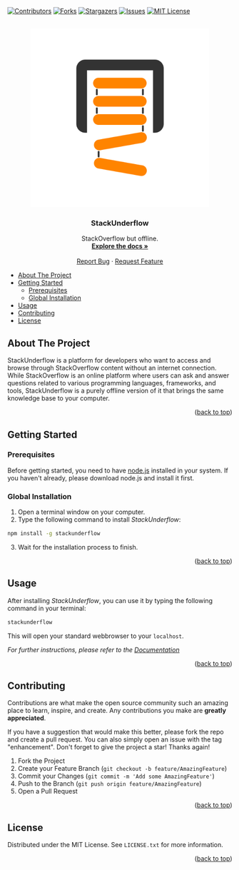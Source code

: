 <a name="readme-top"></a>
[![Contributors][contributors-shield]][contributors-url]
[![Forks][forks-shield]][forks-url]
[![Stargazers][stars-shield]][stars-url]
[![Issues][issues-shield]][issues-url]
[![MIT License][license-shield]][license-url]


<br />
<div align="center">
  <a href="https://github.com/the-stack-underflow/core">
    <img src="images/logo.svg" alt="Logo" width="400">
  </a>

<h3 align="center">StackUnderflow</h3>

  <p align="center">
    StackOverflow but offline.
    <br />
    <a href="https://stackunderflow.continuum-ai.de/docs"><strong>Explore the docs »</strong></a>
    <br />
    <br />
    <a href="https://github.com/the-stack-underflow/core/issues">Report Bug</a>
    ·
    <a href="https://github.com/the-stack-underflow/core/issues">Request Feature</a>
  </p>
</div>



- [About The Project](#about-the-project)
- [Getting Started](#getting-started)
	- [Prerequisites](#prerequisites)
	- [Global Installation](#global-installation)
- [Usage](#usage)
- [Contributing](#contributing)
- [License](#license)


## About The Project

StackUnderflow
is a platform for developers who want to access and browse through StackOverflow
content without an internet connection. While StackOverflow is an online
platform where users can ask and answer questions related to various programming
languages, frameworks, and tools, StackUnderflow is a purely offline version of
it that brings the same knowledge base to your computer.

<p align="right">(<a href="#readme-top">back to top</a>)</p>



## Getting Started

### Prerequisites

Before getting started, you need to have [node.js](https://nodejs.org/)
installed in your system. If you haven't already, please download node.js and
install it first.

### Global Installation

1.  Open a terminal window on your computer.
2.  Type the following command to install _StackUnderflow_:

```bash
npm install -g stackunderflow
```

3.  Wait for the installation process to finish.

<p align="right">(<a href="#readme-top">back to top</a>)</p>



## Usage

After installing _StackUnderflow_, you can use it by typing the following command in your terminal:

```bash
stackunderflow
```

This will open your standard webbrowser to your `localhost`.

_For further instructions, please refer to the [Documentation](https://stackunderflow.continuum-ai.de/docs)_

<p align="right">(<a href="#readme-top">back to top</a>)</p>

## Contributing

Contributions are what make the open source community such an amazing place to learn, inspire, and create. Any contributions you make are **greatly appreciated**.

If you have a suggestion that would make this better, please fork the repo and create a pull request. You can also simply open an issue with the tag "enhancement".
Don't forget to give the project a star! Thanks again!

1. Fork the Project
2. Create your Feature Branch (`git checkout -b feature/AmazingFeature`)
3. Commit your Changes (`git commit -m 'Add some AmazingFeature'`)
4. Push to the Branch (`git push origin feature/AmazingFeature`)
5. Open a Pull Request

<p align="right">(<a href="#readme-top">back to top</a>)</p>



## License

Distributed under the MIT License. See `LICENSE.txt` for more information.

<p align="right">(<a href="#readme-top">back to top</a>)</p>


[contributors-shield]: https://img.shields.io/github/contributors/the-stack-underflow/core.svg?style=for-the-badge
[contributors-url]: https://github.com/the-stack-underflow/core/graphs/contributors
[forks-shield]: https://img.shields.io/github/forks/the-stack-underflow/core.svg?style=for-the-badge
[forks-url]: https://github.com/the-stack-underflow/core/network/members
[stars-shield]: https://img.shields.io/github/stars/the-stack-underflow/core.svg?style=for-the-badge
[stars-url]: https://github.com/the-stack-underflow/core/stargazers
[issues-shield]: https://img.shields.io/github/issues/the-stack-underflow/core.svg?style=for-the-badge
[issues-url]: https://github.com/the-stack-underflow/core/issues
[license-shield]: https://img.shields.io/github/license/the-stack-underflow/core.svg?style=for-the-badge
[license-url]: https://github.com/the-stack-underflow/core/blob/master/LICENSE.txt
